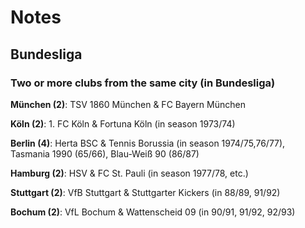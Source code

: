 # Notes

## Bundesliga

### Two or more clubs from the same city (in Bundesliga)

**München (2)**: TSV 1860 München & FC Bayern München

**Köln (2)**: 1. FC Köln & Fortuna Köln   (in season 1973/74)

**Berlin (4)**: Herta BSC & Tennis Borussia (in season 1974/75,76/77),
Tasmania 1990 (65/66), Blau-Weiß 90 (86/87)

**Hamburg (2)**: HSV & FC St. Pauli (in season 1977/78, etc.)

**Stuttgart (2)**: VfB Stuttgart & Stuttgarter Kickers (in 88/89, 91/92)

**Bochum (2)**: VfL Bochum & Wattenscheid 09 (in 90/91, 91/92, 92/93)


